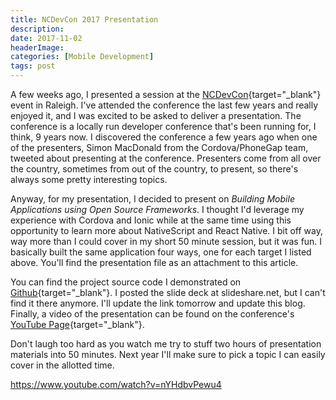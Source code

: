 ```yaml
---
title: NCDevCon 2017 Presentation
description: 
date: 2017-11-02
headerImage: 
categories: [Mobile Development]
tags: post
---
```


A few weeks ago, I presented a session at the [NCDevCon](https://ncdevcon.com){target="_blank"} event in Raleigh. I've attended the conference the last few years and really enjoyed it, and I was excited to be asked to deliver a presentation. The conference is a locally run developer conference that's been running for, I think, 9 years now. I discovered the conference a few years ago when one of the presenters, Simon MacDonald from the Cordova/PhoneGap team, tweeted about presenting at the conference. Presenters come from all over the country, sometimes from out of the country, to present, so there's always some pretty interesting topics.

Anyway, for my presentation, I decided to present on *Building Mobile Applications using Open Source Frameworks*. I thought I'd leverage my experience with Cordova and Ionic while at the same time using this opportunity to learn more about NativeScript and React Native. I bit off way, way more than I could cover in my short 50 minute session, but it was fun. I basically built the same application four ways, one for each target I listed above. You'll find the presentation file as an attachment to this article.  

You can find the project source code I demonstrated on [Github](https://github.com/johnwargo/NCDevCon-2017){target="_blank"}. I posted the slide deck at slideshare.net, but I can't find it there anymore. I'll update the link tomorrow and update this blog. Finally, a video of the presentation can be found on the conference's [YouTube Page](https://www.youtube.com/watch?v=nYHdbvPewu4&index=13&list=PLz6r7YssJoKSlZk78GeJdIlLzXcSg4w1d){target="_blank"}.

Don't laugh too hard as you watch me try to stuff two hours of presentation materials into 50 minutes. Next year I'll make sure to pick a topic I can easily cover in the allotted time.

https://www.youtube.com/watch?v=nYHdbvPewu4
